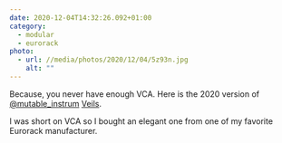 ```yaml
---
date: 2020-12-04T14:32:26.092+01:00
category:
  - modular
  - eurorack
photo:
  - url: //media/photos/2020/12/04/5z93n.jpg
    alt: ""
---
```

Because, you never have enough VCA. Here is the 2020 version of [@mutable_instrum](https://twitter.com/mutable_instrum) [Veils](https://mutable-instruments.net/modules/veils/). 

I was short on VCA so I bought an elegant one from one of my favorite Eurorack manufacturer.
